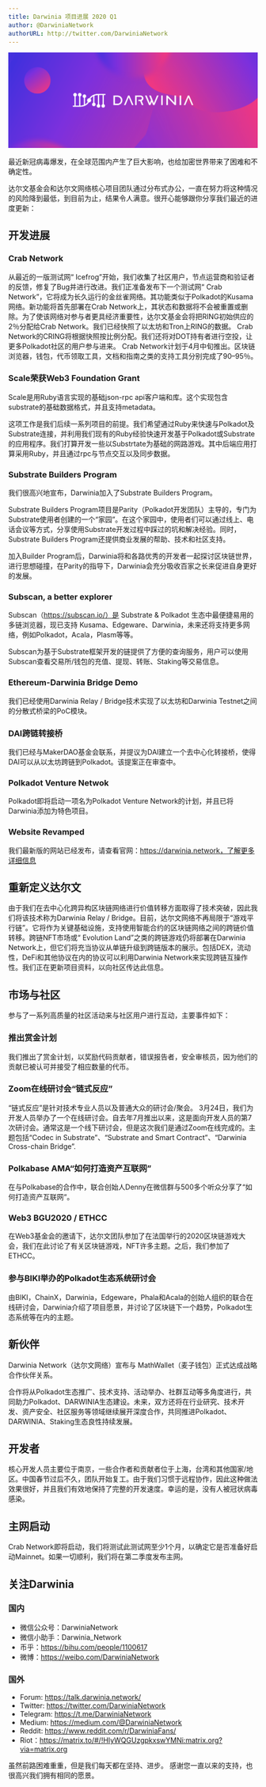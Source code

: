 ```yaml
---
title: Darwinia 项目进展 2020 Q1
author: @DarwiniaNetwork
authorURL: http://twitter.com/DarwiniaNetwork
---
```


![](assets/darwinia-banner.png)

最近新冠病毒爆发，在全球范围内产生了巨大影响，也给加密世界带来了困难和不确定性。

<!--truncate-->

达尔文基金会和达尔文网络核心项目团队通过分布式办公，一直在努力将这种情况的风险降到最低，到目前为止，结果令人满意。很开心能够跟你分享我们最近的进度更新：

## 开发进展
### Crab Network
从最近的一版测试网“ Icefrog”开始，我们收集了社区用户，节点运营商和验证者的反馈，修复了Bug并进行改进。我们正准备发布下一个测试网“ Crab Network”，它将成为长久运行的金丝雀网络。其功能类似于Polkadot的Kusama网络。新功能将首先部署在Crab Network上，其状态和数据将不会被重置或删除。为了使该网络对参与者更具经济重要性，达尔文基金会将把RING初始供应的2％分配给Crab Network。我们已经快照了以太坊和Tron上RING的数据。 Crab Network的CRING将根据快照按比例分配。我们还将对DOT持有者进行空投，让更多Polkadot社区的用户参与进来。 Crab Network计划于4月中旬推出。区块链浏览器，钱包，代币领取工具，文档和指南之类的支持工具分别完成了90–95％。

### Scale荣获Web3 Foundation Grant
Scale是用Ruby语言实现的基础json-rpc api客户端和库。这个实现包含substrate的基础数据格式，并且支持metadata。

这项工作是我们后续一系列项目的前提。我们希望通过Ruby来快速与Polkadot及Substrate连接，并利用我们现有的Ruby经验快速开发基于Polkadot或Substrate的应用程序。我们打算开发一些以Substrtate为基础的网路游戏。其中后端应用打算采用Ruby，并且通过rpc与节点交互以及同步数据。

### Substrate Builders Program
我们很高兴地宣布，Darwinia加入了Substrate Builders Program。

Substrate Builders Program项目是Parity（Polkadot开发团队）主导的，专门为Substrate使用者创建的一个“家园”。在这个家园中，使用者们可以通过线上、电话会议等方式，分享使用Substrate开发过程中踩过的坑和解决经验。同时，Substrate Builders Program还提供商业发展的帮助、技术和社区支持。

加入Builder Program后，Darwinia将和各路优秀的开发者一起探讨区块链世界，进行思想碰撞，在Parity的指导下，Darwinia会充分吸收百家之长来促进自身更好的发展。

### Subscan, a better explorer
Subscan（https://subscan.io/）是 Substrate & Polkadot 生态中最便捷易用的多链浏览器，现已支持 Kusama、Edgeware、Darwinia，未来还将支持更多网络，例如Polkadot，Acala，Plasm等等。

Subscan为基于Substrate框架开发的链提供了方便的查询服务，用户可以使用Subscan查看交易所/钱包的充值、提现、转账、Staking等交易信息。

### Ethereum-Darwinia Bridge Demo
我们已经使用Darwinia Relay / Bridge技术实现了以太坊和Darwinia Testnet之间的分散式桥梁的PoC模块。

### DAI跨链转接桥
我们已经与MakerDAO基金会联系，并提议为DAI建立一个去中心化转接桥，使得DAI可以从以太坊跨链到Polkadot。该提案正在审查中。

### Polkadot Venture Netwok
Polkadot即将启动一项名为Polkadot Venture Network的计划，并且已将Darwinia添加为特色项目。

### Website Revamped
我们最新版的网站已经发布，请查看官网：https://darwinia.network，了解更多详细信息

## 重新定义达尔文
由于我们在去中心化跨异构区块链网络进行价值转移方面取得了技术突破，因此我们将该技术称为Darwinia Relay / Bridge。目前，达尔文网络不再局限于“游戏平行链”。它将作为关键基础设施，支持使用智能合约的区块链网络之间的跨链价值转移。跨链NFT市场或“ Evolution Land”之类的跨链游戏仍将部署在Darwinia Network上，但它们将充当协议从单链升级到跨链版本的展示。包括DEX，流动性，DeFi和其他协议在内的协议可以利用Darwinia Network来实现跨链互操作性。我们正在更新项目资料，以向社区传达此信息。

## 市场与社区
参与了一系列高质量的社区活动来与社区用户进行互动，主要事件如下：

### 推出赏金计划
我们推出了赏金计划，以奖励代码贡献者，错误报告者，安全审核员，因为他们的贡献已被认可并接受了相应数量的代币。

### Zoom在线研讨会“链式反应”
“链式反应”是针对技术专业人员以及普通大众的研讨会/聚会。 3月24日，我们为开发人员举办了一个在线研讨会。自去年7月推出以来，这是面向开发人员的第7次研讨会。通常这是一个线下研讨会，但是这次我们是通过Zoom在线完成的。主题包括“Codec in Substrate”、“Substrate and Smart Contract”、“Darwinia Cross-chain Bridge”.

### Polkabase AMA“如何打造资产互联网”
在与Polkabase的合作中，联合创始人Denny在微信群与500多个听众分享了“如何打造资产互联网“。

### Web3 BGU2020 / ETHCC
在Web3基金会的邀请下，达尔文团队参加了在法国举行的2020区块链游戏大会，我们在此讨论了有关区块链游戏，NFT许多主题。之后，我们参加了ETHCC。

### 参与BIKI举办的Polkadot生态系统研讨会
由BIKI，ChainX，Darwinia，Edgeware，Phala和Acala的创始人组织的联合在线研讨会，Darwinia介绍了项目愿景，并讨论了区块链下一个趋势，Polkadot生态系统等在内的主题。

## 新伙伴
Darwinia Network（达尔文网络）宣布与 MathWallet（麦子钱包）正式达成战略合作伙伴关系。

合作将从Polkadot生态推广、技术支持、活动举办、社群互动等多角度进行，共同助力Polkadot、DARWINIA生态建设。未来，双方还将在行业研究、技术开发、资产安全、社区服务等领域继续展开深度合作，共同推进Polkadot、DARWINIA、Staking生态良性持续发展。

## 开发者
核心开发人员主要位于南京，一些合作者和贡献者位于上海，台湾和其他国家/地区。中国春节过后不久，团队开始复工。由于我们习惯于远程协作，因此这种做法效果很好，并且我们有效地保持了完整的开发速度。幸运的是，没有人被冠状病毒感染。

## 主网启动
Crab Network即将启动，我们将测试此测试网至少1个月，以确定它是否准备好启动Mainnet。如果一切顺利，我们将在第二季度发布主网。

## 关注Darwinia

### 国内

- 微信公众号：DarwiniaNetwork
- 微信小助手：Darwinia_Network
- 币乎：https://bihu.com/people/1100617
- 微博：https://weibo.com/DarwiniaNetwork

### 国外

- Forum: https://talk.darwinia.network/
- Twitter: https://twitter.com/DarwiniaNetwork
- Telegram: https://t.me/DarwiniaNetwork
- Medium: https://medium.com/@DarwiniaNetwork
- Reddit: https://www.reddit.com/r/DarwiniaFans/
- Riot：https://matrix.to/#/!HIyWQGUzgpkxswYMNi:matrix.org?via=matrix.org

虽然前路困难重重，但是我们每天都在坚持、进步。 感谢您一直以来的支持，也很高兴我们拥有相同的愿景。




